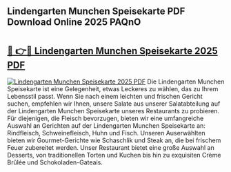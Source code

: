 ## Lindengarten Munchen Speisekarte PDF Download Online 2025 PAQnO

# <h2><a href="http://gccj3l.nevu.top/?p=Lindengarten+Munchen+Speisekarte">🔗 👉🔴 Lindengarten Munchen Speisekarte 2025 PDF</a></h2>

[![Lindengarten Munchen Speisekarte 2025 PDF](https://i.imgur.com/dBaPXMq.png)](http://gccj3l.nevu.top/?p=Lindengarten+Munchen+Speisekarte)
Die Lindengarten Munchen Speisekarte ist eine Gelegenheit, etwas Leckeres zu wählen, das zu Ihrem Lebensstil passt. Wenn Sie nach einem leichten und frischen Gericht suchen, empfehlen wir Ihnen, unsere Salate aus unserer Salatabteilung auf der Lindengarten Munchen Speisekarte unseres Restaurants zu probieren. Für diejenigen, die Fleisch bevorzugen, bieten wir eine umfangreiche Auswahl an Gerichten auf der Lindengarten Munchen Speisekarte an: Rindfleisch, Schweinefleisch, Huhn und Fisch. Unseren Auserwählten bieten wir Gourmet-Gerichte wie Schaschlik und Steak an, die bei frischem Feuer zubereitet werden. Unser Restaurant bietet eine große Auswahl an Desserts, von traditionellen Torten und Kuchen bis hin zu exquisiten Crème Brûlée und Schokoladen-Gateais.
